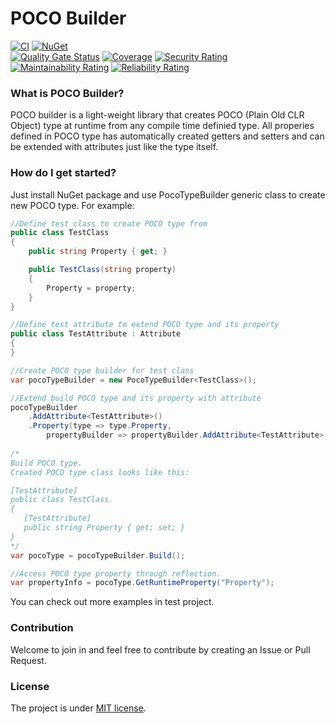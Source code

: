 # POCO Builder

[![CI](https://github.com/amileszko/type-extensions-poco-builder/actions/workflows/release.yml/badge.svg)](https://github.com/amileszko/type-extensions-poco-builder/actions/workflows/release.yml)
[![NuGet](http://img.shields.io/nuget/vpre/TypeExtensions.PocoBuilder.svg?label=NuGet)](https://www.nuget.org/packages/TypeExtensions.PocoBuilder)
\
[![Quality Gate Status](https://sonarcloud.io/api/project_badges/measure?project=amileszko_type-extensions-poco-builder&metric=alert_status)](https://sonarcloud.io/summary/new_code?id=amileszko_type-extensions-poco-builder)
[![Coverage](https://sonarcloud.io/api/project_badges/measure?project=amileszko_type-extensions-poco-builder&metric=coverage)](https://sonarcloud.io/summary/new_code?id=amileszko_type-extensions-poco-builder)
[![Security Rating](https://sonarcloud.io/api/project_badges/measure?project=amileszko_type-extensions-poco-builder&metric=security_rating)](https://sonarcloud.io/summary/new_code?id=amileszko_type-extensions-poco-builder)
[![Maintainability Rating](https://sonarcloud.io/api/project_badges/measure?project=amileszko_type-extensions-poco-builder&metric=sqale_rating)](https://sonarcloud.io/summary/new_code?id=amileszko_type-extensions-poco-builder)
[![Reliability Rating](https://sonarcloud.io/api/project_badges/measure?project=amileszko_type-extensions-poco-builder&metric=reliability_rating)](https://sonarcloud.io/summary/new_code?id=amileszko_type-extensions-poco-builder)

### What is POCO Builder?

POCO builder is a light-weight library that creates POCO (Plain Old CLR Object) type at runtime from any compile time definied type. 
All properies defined in POCO type has automatically created getters and setters and can be extended with attributes just like the type itself.

### How do I get started?

Just install NuGet package and use PocoTypeBuilder generic class to create new POCO type. For example:

```csharp
//Define test class to create POCO type from
public class TestClass
{
    public string Property { get; }

    public TestClass(string property)
    {
        Property = property;
    }
}

//Define test attribute to extend POCO type and its property
public class TestAttribute : Attribute
{
}

//Create POCO type builder for test class
var pocoTypeBuilder = new PocoTypeBuilder<TestClass>();

//Extend build POCO type and its property with attribute
pocoTypeBuilder
    .AddAttribute<TestAttribute>()
    .Property(type => type.Property,
        propertyBuilder => propertyBuilder.AddAttribute<TestAttribute>());
        
/*
Build POCO type.
Created POCO type class looks like this:

[TestAttribute]
public class TestClass
{
   [TestAttribute]
   public string Property { get; set; }
}
*/
var pocoType = pocoTypeBuilder.Build();

//Access POCO type property through reflection.
var propertyInfo = pocoType.GetRuntimeProperty("Property");
```

You can check out more examples in test project.

### Contribution

Welcome to join in and feel free to contribute by creating an Issue or Pull Request.

### License

The project is under [MIT license](https://opensource.org/licenses/MIT).
